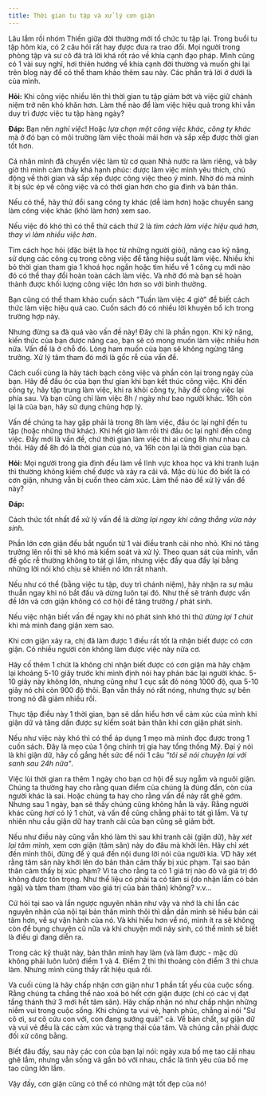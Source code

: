 ```yaml
---
title: Thời gian tu tập và xử lý cơn giận
---
```


Lâu lắm rồi nhóm Thiền giữa đời thường mới tổ chức tu tập lại. Trong buổi tu tập hôm kia, có 2 câu hỏi rất hay được đưa ra trao đổi. Mọi người trong phòng tập và sư cô đã trả lời khá rốt ráo về khía cạnh đạo pháp. Mình cũng có 1 vài suy nghĩ, hơi thiên hướng về khía cạnh đời thường và muốn ghi lại trên blog này để có thể tham khảo thêm sau này. Các phần trả lời ở dưới là của mình.

**Hỏi:**
Khi công việc nhiều lên thì thời gian tu tập giảm bớt và việc giữ chánh niệm trở nên khó khăn hơn. Làm thế nào để làm việc hiệu quả trong khi vẫn duy trì được việc tu tập hàng ngày?

**Đáp:**
Bạn nên *nghỉ việc*! Hoặc *lựa chọn một công việc khác, công ty khác* mà ở đó bạn có môi trường làm việc thoải mái hơn và sắp xếp được thời gian tốt hơn.

Cá nhân mình đã chuyển việc làm từ cơ quan Nhà nước ra làm riêng, và bây giờ thì mình cảm thấy khá hạnh phúc: được làm việc mình yêu thích, chủ động về thời gian và sắp xếp được công việc theo ý mình. Nhờ đó mà mình ít bị sức ép về công việc và có thời gian hơn cho gia đình và bản thân.

Nếu có thể, hãy thử đổi sang công ty khác (dễ làm hơn) hoặc chuyển sang làm công việc khác (khó làm hơn) xem sao.

Nếu việc đó khó thì có thể thử cách thứ 2 là *tìm cách làm việc hiệu quả hơn, thay vì làm nhiều việc hơn*.

Tìm cách học hỏi (đặc biệt là học từ những người giỏi), nâng cao kỹ năng, sử dụng các công cụ trong công việc để tăng hiệu suất làm việc. Nhiều khi bỏ thời gian tham gia 1 khoá học ngắn hoặc tìm hiểu về 1 công cụ mới nào đó có thể thay đổi hoàn toàn cách làm việc. Và nhờ đó mà bạn sẽ hoàn thành được khối lượng công việc lớn hơn so với bình thường.

Bạn cũng có thể tham khảo cuốn sách "Tuần làm việc 4 giờ" để biết cách thức làm việc hiệu quả cao. Cuốn sách đó có nhiều lời khuyên bổ ích trong trường hợp này.

Nhưng đừng sa đà quá vào vấn đề này! Đây chỉ là phần ngọn. Khi kỹ năng, kiến thức của bạn được nâng cao, bạn sẽ có mong muốn làm việc nhiều hơn nữa. Vấn đề là ở chỗ đó. Lòng ham muốn của bạn sẽ không ngừng tăng trưởng. Xử lý tâm tham đó mới là gốc rễ của vấn đề.

Cách cuối cùng là hãy tách bạch công việc và phần còn lại trong ngày của bạn. Hãy để đầu óc của bạn thư gian khi bạn kết thúc công việc. Khi đến công ty, hãy tập trung làm việc, khi ra khỏi công ty, hãy để công việc lại phía sau. Và bạn cũng chỉ làm việc 8h / ngày như bao người khác. 16h còn lại là của bạn, hãy sử dụng chúng hợp lý.

Vấn đề chúng ta hay gặp phải là trong 8h làm việc, đầu óc lại nghĩ đến tu tập (hoặc những thứ khác). Khi hết giờ làm rồi thì đầu óc lại nghĩ đến công việc. Đấy mới là vấn đề, chứ thời gian làm việc thì ai cũng 8h như nhau cả thôi. Hãy để 8h đó là thời gian của nó, và 16h còn lại là thời gian của bạn.

**Hỏi:**
Mọi người trong gia đình đều làm về lĩnh vực khoa học và khi tranh luận thì thường không kiềm chế được và xảy ra cãi vã. Mặc dù lúc đó biết là có cơn giận, nhưng vẫn bị cuốn theo cảm xúc. Làm thế nào để xử lý vấn đề này?

**Đáp:**

Cách thức tốt nhất để xử lý vấn đề là *dừng lại ngay khi căng thẳng vừa nảy sinh*.

Phần lớn cơn giận đều bắt nguồn từ 1 vài điều tranh cãi nho nhỏ. Khi nó tăng trưởng lên rồi thì sẽ khó mà kiểm soát và xử lý. Theo quan sát của mình, vấn đề gốc rễ thường không to tát gì lắm, nhưng việc đẩy qua đẩy lại bằng những lời nói khó chịu sẽ khiến nó lớn rất nhanh.

Nếu như có thể (bằng việc tu tập, duy trì chánh niệm), hãy nhận ra sự mâu thuẫn ngay khi nó bắt đầu và dừng luôn tại đó. Như thế sẽ tránh được vấn đề lớn và cơn giận không có cơ hội để tăng trưởng / phát sinh.

Nếu việc nhận biết vấn đề ngay khi nó phát sinh khó thì thử *dừng lại 1 chút* khi mà mình đang giận xem sao.

Khi cơn giận xảy ra, chị đã làm được 1 điều rất tốt là nhận biết được có cơn giận. Có nhiều người còn không làm được việc này nữa cơ.

Hãy cố thêm 1 chút là không chỉ nhận biết được có cơn giận mà hãy chậm lại khoảng 5-10 giây trước khi mình định nói hay phản bác lại người khác. 5-10 giây này không lớn, nhưng cũng như 1 cục sắt đỏ nóng 1000 độ, qua 5-10 giây nó chỉ còn 900 độ thôi. Bạn vẫn thấy nó rất nóng, nhưng thực sự bên trong nó đã giảm nhiều rồi.

Thực tập điều này 1 thời gian, bạn sẽ dần hiểu hơn về cảm xúc của mình khi giận dữ và tăng dần được sự kiểm soát bản thân khi cơn giận phát sinh.

Nếu như việc này khó thì có thể áp dụng 1 mẹo mà mình đọc được trong 1 cuốn sách. Đây là mẹo của 1 ông chính trị gia hay tổng thống Mỹ. Đại ý nói là khi giận dữ, hãy cố gắng hết sức để nói 1 câu *"tôi sẽ nói chuyện lại với sanh sau 24h nữa"*.

Việc lùi thời gian ra thêm 1 ngày cho bạn cơ hội để suy ngẫm và nguôi giận. Chúng ta thường hay cho rằng quan điểm của chúng là đúng đắn, còn của người khác là sai. Hoặc chúng ta hay cho rằng vấn đề này rất ghê gớm. Nhưng sau 1 ngày, bạn sẽ thấy chúng cũng không hẳn là vậy. Rằng người khác cũng *hơi* có lý 1 chút, và vấn đề cũng chẳng phải to tát gì lắm. Và tự nhiên nhu cầu giận dữ hay tranh cãi của bạn cũng sẽ giảm bớt.

Nếu như điều này cũng vẫn khó làm thì sau khi tranh cãi (giận dữ), hãy *xét lại tâm mình*, xem cơn giận (tâm sân) này do đâu mà khởi lên. Hãy chỉ xét đến mình thôi, đừng để ý quá đến nội dung lời nói của người kia. VD hãy xét rằng tâm sân này khởi lên do bản thân cảm thấy bị xúc phạm. Tại sao bản thân cảm thấy bị xúc phạm? Vì ta cho rằng ta có 1 giá trị nào đó và giá trị đó không được tôn trọng. Như thế liệu có phải ta có tâm si (do nhận lầm có bản ngã) và tâm tham (tham vào giá trị của bản thân) không? v.v...

Cứ hỏi tại sao và lần ngược nguyên nhân như vậy và nhớ là chỉ lần các nguyên nhân của nội tại bản thân mình thôi thì dần dần mình sẽ hiểu bản cái tâm hơn, về sự vận hành của nó. Và khi hiểu hơn về nó, mình ít ra sẽ không còn để bụng chuyện cũ nữa và khi chuyện mới nảy sinh, có thể mình sẽ biết là điều gì đang diễn ra.

Trong các kỹ thuật này, bản thân mình hay làm (và làm được - mặc dù không phải luôn luôn) điểm 1 và 4. Điểm 2 thì thi thoảng còn điểm 3 thì chưa làm. Nhưng mình cũng thấy rất hiệu quả rồi.

Và cuối cùng là hãy chấp nhận cơn giận như 1 phần tất yếu của cuộc sống. Rằng chúng ta chẳng thể nào xoá bỏ hết cơn giận được (chỉ có các vị đạt tầng thánh thứ 3 mới hết tâm sân). Hãy chấp nhận nó như chấp nhận những niềm vui trong cuộc sống. Khi chúng ta vui vẻ, hạnh phúc, chẳng ai nói "Sư cô ơi, sư cô cứu con với, con đang sướng quá!" cả. Về bản chất, sự giận dữ và vui vẻ đều là các cảm xúc và trạng thái của tâm. Và chúng cần phải được đối xử công bằng.

Biết đâu đấy, sau này các con của bạn lại nói: ngày xưa bố mẹ tao cãi nhau ghê lắm, nhưng vẫn sống và gắn bó với nhau, chắc là tình yêu của bố mẹ tao cũng lớn lắm.

Vậy đấy, cơn giận cũng có thể có những mặt tốt đẹp của nó!
